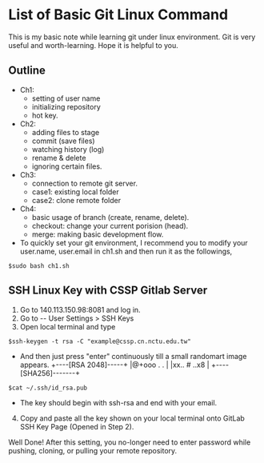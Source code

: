# List of Basic Git Linux Command
This is my basic note while learning git under linux environment. Git is very useful and worth-learning. Hope it is helpful to you.

## Outline
 - Ch1: 
	 - setting of user name
	 - initializing repository
	 - hot key.
 - Ch2: 
	 - adding files to stage
	 - commit (save files)
	 - watching history (log) 
	 - rename & delete
	 - ignoring certain files.
 - Ch3: 
	 - connection to remote git server.
	 - case1: existing local folder
	 - case2: clone remote folder
 - Ch4: 
	 - basic usage of branch (create, rename, delete).
	 - checkout: change your current porision (head).
	 - merge: making basic development flow.
 - To quickly set your git environment, I recommend you to modify your user.name, user.email in ch1.sh and then run it as the followings,
```
$sudo bash ch1.sh
```

## SSH Linux Key with CSSP Gitlab Server

 1.  Go to 140.113.150.98:8081 and log in.
 2.  Go to  -- User Settings > SSH Keys
 3.  Open local terminal and type
```
$ssh-keygen -t rsa -C "example@cssp.cn.nctu.edu.tw"
```
-	And then just press "enter" continuously till a small randomart image appears.
	+----[RSA 2048]-----+
	|@+ooo  . .         |
	|xx.. #        ..x8 |
	+----[SHA256]-------+
```	
$cat ~/.ssh/id_rsa.pub
```
-	The key should begin with ssh-rsa and end with your email.

 4. Copy and paste all the key shown on your local terminal onto GitLab SSH Key Page (Opened in Step 2).
 
Well Done! After this setting, you no-longer need to enter password while pushing, cloning, or pulling your remote repository.
